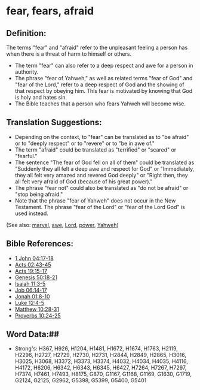 # fear, fears, afraid #

## Definition: ##

The terms "fear" and "afraid" refer to the unpleasant feeling a person has when there is a threat of harm to himself or others.

* The term "fear" can also refer to a deep respect and awe for a person in authority.
* The phrase "fear of Yahweh," as well as related terms "fear of God" and "fear of the Lord," refer to a deep respect of God and the showing of that respect by obeying him. This fear is motivated by knowing that God is holy and hates sin.
* The Bible teaches that a person who fears Yahweh will become wise.

## Translation Suggestions: ##

* Depending on the context, to "fear" can be translated as to "be afraid" or to "deeply respect" or to "revere" or to "be in awe of."
* The term "afraid" could be translated as "terrified" or "scared" or "fearful."
* The sentence "The fear of God fell on all of them" could be translated as "Suddenly they all felt a deep awe and respect for God" or "Immediately, they all felt very amazed and revered God deeply" or "Right then, they all felt very afraid of God (because of his great power)."
* The phrase "fear not" could also be translated as "do not be afraid" or "stop being afraid."
* Note that the phrase "fear of Yahweh" does not occur in the New Testament. The phrase "fear of the Lord" or "fear of the Lord God" is used instead.

(See also: [marvel](../other/amazed.md), [awe](../other/awe.md), [Lord](lord.md), [power](power.md), [Yahweh](yahweh.md))

## Bible References: ##

* [1 John 04:17-18](rc://en/tn/help/1jn/04/17)
* [Acts 02:43-45](rc://en/tn/help/act/02/43)
* [Acts 19:15-17](rc://en/tn/help/act/19/15)
* [Genesis 50:18-21](rc://en/tn/help/gen/50/18)
* [Isaiah 11:3-5](rc://en/tn/help/isa/11/03)
* [Job 06:14-17](rc://en/tn/help/job/06/14)
* [Jonah 01:8-10](rc://en/tn/help/jon/01/08)
* [Luke 12:4-5](rc://en/tn/help/luk/12/04)
* [Matthew 10:28-31](rc://en/tn/help/mat/10/28)
* [Proverbs 10:24-25](rc://en/tn/help/pro/10/24)


## Word Data:##

* Strong's: H367, H926, H1204, H1481, H1672, H1674, H1763, H2119, H2296, H2727, H2729, H2730, H2731, H2844, H2849, H2865, H3016, H3025, H3068, H3372, H3373, H3374, H4032, H4034, H4035, H4116, H4172, H6206, H6342, H6343, H6345, H6427, H7264, H7267, H7297, H7374, H7461, H7493, H8175, G870, G1167, G1168, G1169, G1630, G1719, G2124, G2125, G2962, G5398, G5399, G5400, G5401
